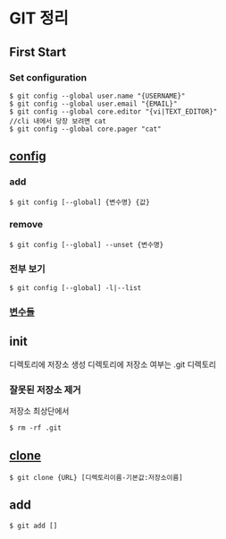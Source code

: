 # GIT 정리

## First Start

### Set configuration
```shell
$ git config --global user.name "{USERNAME}"
$ git config --global user.email "{EMAIL}"
$ git config --global core.editor "{vi|TEXT_EDITOR}"
//cli 내에서 당장 보려면 cat
$ git config --global core.pager "cat"
```

## [config](https://git-scm.com/docs/git-config)
### add
```shell
$ git config [--global] {변수명} {값}
```
### remove
```shell
$ git config [--global] --unset {변수명}
```
### 전부 보기
```shell
$ git config [--global] -l|--list
```
### [변수들](https://git-scm.com/docs/git-config#_variables)

## init
디렉토리에 저장소 생성
디렉토리에 저장소 여부는 .git 디렉토리

### 잘못된 저장소 제거

저장소 최상단에서
```shell
$ rm -rf .git
```

## [clone](https://git-scm.com/docs/git-clone)
```shell
$ git clone {URL} [디렉토리이름-기본값:저장소이름]
```

## add
```shell
$ git add []
```
